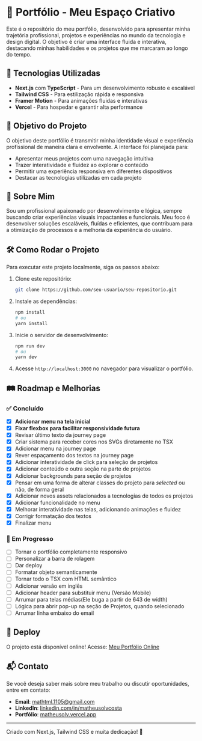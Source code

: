 # 🌟 Portfólio - Meu Espaço Criativo

Este é o repositório do meu portfólio, desenvolvido para apresentar minha trajetória profissional, projetos e experiências no mundo da tecnologia e design digital. O objetivo é criar uma interface fluida e interativa, destacando minhas habilidades e os projetos que me marcaram ao longo do tempo.

## 🚀 Tecnologias Utilizadas

- **Next.js** com **TypeScript** - Para um desenvolvimento robusto e escalável
- **Tailwind CSS** - Para estilização rápida e responsiva
- **Framer Motion** - Para animações fluidas e interativas
- **Vercel** - Para hospedar e garantir alta performance

## 🎯 Objetivo do Projeto

O objetivo deste portfólio é transmitir minha identidade visual e experiência profissional de maneira clara e envolvente. A interface foi planejada para:

- Apresentar meus projetos com uma navegação intuitiva
- Trazer interatividade e fluidez ao explorar o conteúdo
- Permitir uma experiência responsiva em diferentes dispositivos
- Destacar as tecnologias utilizadas em cada projeto

## 📖 Sobre Mim

Sou um profissional apaixonado por desenvolvimento e lógica, sempre buscando criar experiências visuais impactantes e funcionais. Meu foco é desenvolver soluções escaláveis, fluídas e eficientes, que contribuam para a otimização de processos e a melhoria da experiência do usuário.

## 🛠️ Como Rodar o Projeto

Para executar este projeto localmente, siga os passos abaixo:

1. Clone este repositório:

   ```bash
   git clone https://github.com/seu-usuario/seu-repositorio.git
   ```

2. Instale as dependências:

   ```bash
   npm install
   # ou
   yarn install
   ```

3. Inicie o servidor de desenvolvimento:

   ```bash
   npm run dev
   # ou
   yarn dev
   ```

4. Acesse `http://localhost:3000` no navegador para visualizar o portfólio.

## 🛤️ Roadmap e Melhorias

### ✅ Concluído

- [x] **Adicionar menu na tela inicial**
- [x] **Fixar flexbox para facilitar responsividade futura**
- [x] Revisar último texto da journey page
- [x] Criar sistema para receber cores nos SVGs diretamente no TSX
- [x] Adicionar menu na journey page
- [x] Rever espaçamento dos textos na journey page
- [x] Adicionar interatividade de click para seleção de projetos
- [x] Adicionar conteúdo e outra seção na parte de projetos
- [x] Adicionar backgrounds para seção de projetos
- [x] Pensar em uma forma de alterar classes do projeto para _selected_ ou não, de forma geral
- [x] Adicionar novos assets relacionados a tecnologias de todos os projetos
- [x] Adicionar funcionalidade no menu
- [x] Melhorar interatividade nas telas, adicionando animações e fluidez
- [x] Corrigir formatação dos textos
- [x] Finalizar menu

### 🔧 Em Progresso

- [ ] Tornar o portfólio completamente responsivo
- [ ] Personalizar a barra de rolagem
- [ ] Dar deploy
- [ ] Formatar objeto semanticamente
- [ ] Tornar todo o TSX com HTML semântico
- [ ] Adicionar versão em inglês
- [ ] Adicionar header para substituir menu (Versão Mobile)
- [ ] Arrumar para telas médias(Ele buga a partir de 643 de width)
- [ ] Lógica para abrir pop-up na seção de Projetos, quando selecionado
- [ ] Arrumar linha embaixo do email

## 📡 Deploy

O projeto está disponível online! Acesse:
[Meu Portfólio Online](https://matheusolv.vercel.app/)

## 📬 Contato

Se você deseja saber mais sobre meu trabalho ou discutir oportunidades, entre em contato:

- **Email**: [mathtml.1105@gmail.com](mailto:mathtml.1105@gmail.com)
- **LinkedIn**: [linkedin.com/in/matheusolvcosta](https://linkedin.com/in/matheusolvcosta)
- **Portfólio**: [matheusolv.vercel.app](https://matheusolv.vercel.app/)

---

Criado com Next.js, Tailwind CSS e muita dedicação! 🚀
